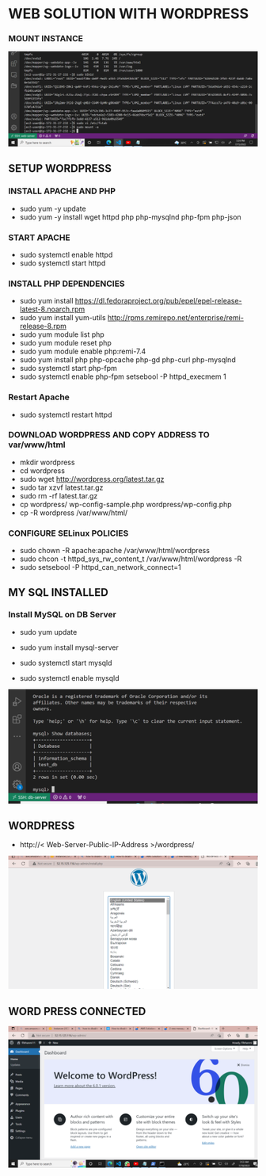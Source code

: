 # WEB SOLUTION WITH WORDPRESS





### MOUNT INSTANCE
![Mount Instance](/images/mounts-configuration-successful%20project6.PNG)

## SETUP WORDPRESS
### INSTALL APACHE AND PHP
* sudo yum -y update
* sudo yum -y install wget httpd php php-mysqlnd php-fpm php-json
### START APACHE
* sudo systemctl enable httpd
* sudo systemctl start httpd

### INSTALL PHP DEPENDENCIES
* sudo yum install https://dl.fedoraproject.org/pub/epel/epel-release-latest-8.noarch.rpm
* sudo yum install yum-utils http://rpms.remirepo.net/enterprise/remi-release-8.rpm
* sudo yum module list php
* sudo yum module reset php
* sudo yum module enable php:remi-7.4
* sudo yum install php php-opcache php-gd php-curl php-mysqlnd
* sudo systemctl start php-fpm
* sudo systemctl enable php-fpm
setsebool -P httpd_execmem 1
### Restart Apache
* sudo systemctl restart httpd

### DOWNLOAD WORDPRESS AND COPY ADDRESS TO var/www/html

 * mkdir wordpress
 * cd   wordpress
 * sudo wget http://wordpress.org/latest.tar.gz
 * sudo tar xzvf latest.tar.gz
 * sudo rm -rf latest.tar.gz
 * cp wordpress/ 
 wp-config-sample.php wordpress/wp-config.php
 * cp -R wordpress /var/www/html/
### CONFIGURE SELinux POLICIES

 * sudo chown -R apache:apache /var/www/html/wordpress
 * sudo chcon -t httpd_sys_rw_content_t /var/www/html/wordpress -R
 * sudo setsebool -P httpd_can_network_connect=1
## MY SQL INSTALLED
### Install MySQL on DB Server
* sudo yum update
* sudo yum install mysql-server

* sudo systemctl start mysqld
* sudo systemctl enable mysqld

![MY SQL](/images/successfully_connected_to_mysqlserver.PNG)
## WORDPRESS
* http://< Web-Server-Public-IP-Address >/wordpress/

![WORDPRESS](/images/wordpress-project6.PNG)
## WORD PRESS CONNECTED

![WORDPRESS WELCOME PAGE](/images/welcome-wordpress_project6.PNG)
